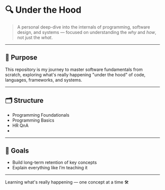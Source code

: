 # 🔍 Under the Hood

> A personal deep-dive into the internals of programming, software design, and systems — focused on understanding the *why* and *how*, not just the *what*.

---

## 🧠 Purpose

This repository is my journey to master software fundamentals from scratch, exploring what's really happening "under the hood" of code, languages, frameworks, and systems.

---

## 🗂 Structure

- Programming Foundationals
- Programming Basics
- HR QnA
-

---

## 📌 Goals

- Build long-term retention of key concepts
- Explain everything like I’m teaching it

---

Learning what's really happening — one concept at a time 🛠️



